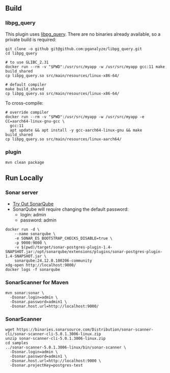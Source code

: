 ## Build

### libpg_query

This plugin uses [libpg_query](https://github.com/pganalyze/libpg_query). There are no binaries already available, so a private build is required:

```shell
git clone -o github git@github.com:pganalyze/libpg_query.git
cd libpg_query

# to use GLIBC_2.31
docker run --rm -v "$PWD":/usr/src/myapp -w /usr/src/myapp gcc:11 make build_shared
cp libpg_query.so src/main/resources/linux-x86-64/

# default compiler
make build_shared
cp libpg_query.so src/main/resources/linux-x86-64/
```

To cross-compile:
```shell
# override compiler
docker run --rm -v "$PWD":/usr/src/myapp -w /usr/src/myapp -e CC=aarch64-linux-gnu-gcc \
  gcc:11 
  apt update && apt install -y gcc-aarch64-linux-gnu && make build_shared
cp libpg_query.so src/main/resources/linux-aarch64/
```

### plugin

```shell
mvn clean package
```

## Run Locally

### Sonar server

 - [Try Out SonarQube](https://docs.sonarqube.org/latest/setup/get-started-2-minutes/)
 - SonarQube will require changing the default password:
   - login: admin
   - password: admin

```shell
docker run -d \
    --name sonarqube \
    -e SONAR_ES_BOOTSTRAP_CHECKS_DISABLE=true \
    -p 9000:9000 \
    -v $(pwd)/target/sonar-postgres-plugin-1.4-SNAPSHOT.jar:/opt/sonarqube/extensions/plugins/sonar-postgres-plugin-1.4-SNAPSHOT.jar \
    sonarqube:24.12.0.100206-community
xdg-open http://localhost:9000/
docker logs -f sonarqube
```

### SonarScanner for Maven

```shell
mvn sonar:sonar \
  -Dsonar.login=admin \
  -Dsonar.password=admin1 \
  -Dsonar.host.url=http://localhost:9000/
```

### SonarScanner

```shell
wget https://binaries.sonarsource.com/Distribution/sonar-scanner-cli/sonar-scanner-cli-5.0.1.3006-linux.zip
unzip sonar-scanner-cli-5.0.1.3006-linux.zip
cd samples
../sonar-scanner-5.0.1.3006-linux/bin/sonar-scanner \
  -Dsonar.login=admin \
  -Dsonar.password=admin1 \
  -Dsonar.host.url=http://localhost:9000 \
  -Dsonar.projectKey=postgres-test
```
